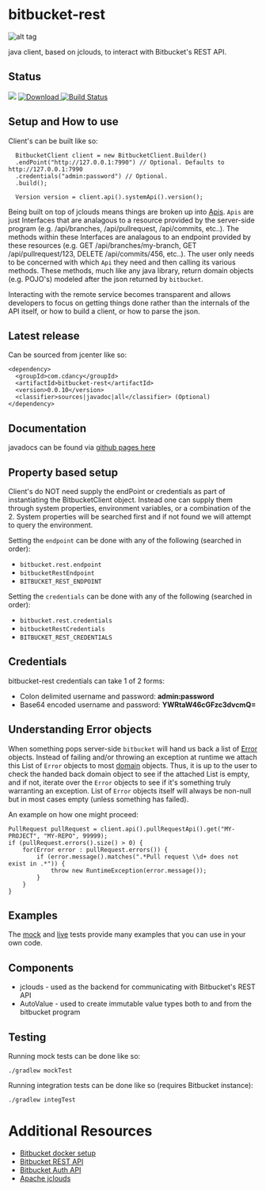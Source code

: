 # bitbucket-rest
![alt tag](https://wac-cdn.atlassian.com/dam/jcr:e2a6f06f-b3d5-4002-aed3-73539c56a2eb/bitbucket_rgb_blue.png?cdnVersion=cm)

java client, based on jclouds, to interact with Bitbucket's REST API. 

## Status
<a href='https://bintray.com/cdancy/java-libraries/bitbucket-rest/view?source=watch' alt='Get automatic notifications about new "bitbucket-rest" versions'><img src='https://www.bintray.com/docs/images/bintray_badge_color.png'></a>
[ ![Download](https://api.bintray.com/packages/cdancy/java-libraries/bitbucket-rest/images/download.png) ](https://bintray.com/cdancy/java-libraries/bitbucket-rest/_latestVersion)
[![Build Status](https://travis-ci.org/cdancy/bitbucket-rest.svg?branch=master)](https://travis-ci.org/cdancy/bitbucket-rest)

## Setup and How to use

Client's can be built like so:

      BitbucketClient client = new BitbucketClient.Builder()
      .endPoint("http://127.0.0.1:7990") // Optional. Defaults to http://127.0.0.1:7990
      .credentials("admin:password") // Optional.
      .build();

      Version version = client.api().systemApi().version();
      
Being built on top of jclouds means things are broken up into [Apis](https://github.com/cdancy/bitbucket-rest/tree/master/src/main/java/com/cdancy/bitbucket/rest/features). 
`Apis` are just Interfaces that are analagous to a resource provided by the server-side program (e.g. /api/branches, /api/pullrequest, /api/commits, etc..). 
The methods within these Interfaces are analagous to an endpoint provided by these resources (e.g. GET /api/branches/my-branch, GET /api/pullrequest/123, DELETE /api/commits/456, etc..). 
The user only needs to be concerned with which `Api` they need and then calling its various methods. These methods, much like any java library, return domain objects 
(e.g. POJO's) modeled after the json returned by `bitbucket`. 

Interacting with the remote service becomes transparent and allows developers to focus on getting things done rather than the internals of the API itself, or how to build a client, or how to parse the json. 
      
## Latest release

Can be sourced from jcenter like so:

	<dependency>
	  <groupId>com.cdancy</groupId>
	  <artifactId>bitbucket-rest</artifactId>
	  <version>0.0.10</version>
	  <classifier>sources|javadoc|all</classifier> (Optional)
	</dependency>
	
## Documentation

javadocs can be found via [github pages here](http://cdancy.github.io/bitbucket-rest/docs/javadoc/)

## Property based setup

Client's do NOT need supply the endPoint or credentials as part of instantiating the BitbucketClient object. 
Instead one can supply them through system properties, environment variables, or a combination 
of the 2. System properties will be searched first and if not found we will attempt to 
query the environment.

Setting the `endpoint` can be done with any of the following (searched in order):

- `bitbucket.rest.endpoint`
- `bitbucketRestEndpoint`
- `BITBUCKET_REST_ENDPOINT`

Setting the `credentials` can be done with any of the following (searched in order):

- `bitbucket.rest.credentials`
- `bitbucketRestCredentials`
- `BITBUCKET_REST_CREDENTIALS`

## Credentials

bitbucket-rest credentials can take 1 of 2 forms:

- Colon delimited username and password: __admin:password__ 
- Base64 encoded username and password: __YWRtaW46cGFzc3dvcmQ=__ 

## Understanding Error objects

When something pops server-side `bitbucket` will hand us back a list of [Error](https://github.com/cdancy/bitbucket-rest/blob/master/src/main/java/com/cdancy/bitbucket/rest/error/Error.java) objects. Instead of failing and/or throwing an exception at runtime we attach this List of `Error` objects 
to most [domain](https://github.com/cdancy/bitbucket-rest/tree/master/src/main/java/com/cdancy/bitbucket/rest/domain) objects. Thus, it is up to the user to check the handed back domain object to see if the attached List is empty, and if not, iterate over the `Error` objects to see if it's something 
truly warranting an exception. List of `Error` objects itself will always be non-null but in most cases empty (unless something has failed).

An example on how one might proceed:

    PullRequest pullRequest = client.api().pullRequestApi().get("MY-PROJECT", "MY-REPO", 99999);
    if (pullRequest.errors().size() > 0) {
        for(Error error : pullRequest.errors()) {
            if (error.message().matches(".*Pull request \\d+ does not exist in .*")) {
                throw new RuntimeException(error.message());
            }
        }
    }


## Examples

The [mock](https://github.com/cdancy/bitbucket-rest/tree/master/src/test/java/com/cdancy/bitbucket/rest/features) and [live](https://github.com/cdancy/bitbucket-rest/tree/master/src/test/java/com/cdancy/bitbucket/rest/features) tests provide many examples
that you can use in your own code.

## Components

- jclouds \- used as the backend for communicating with Bitbucket's REST API
- AutoValue \- used to create immutable value types both to and from the bitbucket program
    
## Testing

Running mock tests can be done like so:

	./gradlew mockTest
	
Running integration tests can be done like so (requires Bitbucket instance):

	./gradlew integTest
	
# Additional Resources

* [Bitbucket docker setup](https://bitbucket.org/atlassian/docker-atlassian-bitbucket-server)
* [Bitbucket REST API](https://developer.atlassian.com/static/rest/bitbucket-server/latest/bitbucket-rest.html)
* [Bitbucket Auth API](https://developer.atlassian.com/bitbucket/server/docs/latest/how-tos/example-basic-authentication.html)
* [Apache jclouds](https://jclouds.apache.org/start/)

